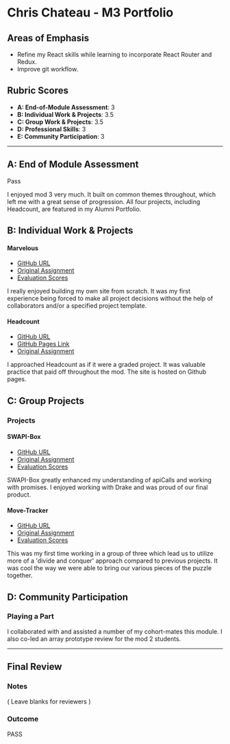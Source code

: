 # Chris Chateau - M3 Portfolio

 ## Areas of Emphasis
 
 - Refine my React skills while learning to incorporate React Router and Redux. 
 - Improve git workflow. 

 ## Rubric Scores
 
* **A: End-of-Module Assessment**: 3
* **B: Individual Work & Projects**: 3.5
* **C: Group Work & Projects**: 3.5
* **D: Professional Skills**: 3
* **E: Community Participation**: 3

 -----------------------
 
 ## A: End of Module Assessment
 
Pass

I enjoyed mod 3 very much. It built on common themes throughout, which left me with a great sense of progression. All four projects, including Headcount, are featured in my Alumni Portfolio.
 
 ## B: Individual Work & Projects
 
 #### Marvelous
 
* [GitHub URL](https://github.com/christopherchateau/marvelous)
* [Original Assignment](http://frontend.turing.io/projects/binary-challenge.html)
* [Evaluation Scores](https://github.com/turingschool/front-end-submissions-public/blob/master/1806/mod-3/binary-challenge/chris/scores.md)
  
I really enjoyed building my own site from scratch. It was my first experience being forced to make all project decisions without the help of collaborators and/or a specified project template. 

 #### Headcount
 
* [GitHub URL](https://github.com/christopherchateau/headcount2.0)
* [GitHub Pages Link](https://christopherchateau.github.io/headcount2.0/)
* [Original Assignment](https://github.com/turingschool-examples/headcount2.0)
  
I approached Headcount as if it were a graded project. It was valuable practice that paid off throughout the mod. The site is hosted on Github pages.
  
 ## C: Group Projects
 
 ### Projects
 
 #### SWAPI-Box
 
* [GitHub URL](https://github.com/christopherchateau/SWAPI-Box)
* [Original Assignment](http://frontend.turing.io/projects/swapi-box.html)
* [Evaluation Scores](https://github.com/turingschool/front-end-submissions-public/blob/master/1806/mod-3/swapi/chris-drake/scores.md)

SWAPI-Box greatly enhanced my understanding of apiCalls and working with promises. I enjoyed working with Drake and was proud of our final product.
 
 #### Move-Tracker
 
* [GitHub URL](https://github.com/christopherchateau/movie-tracker)
* [Original Assignment](https://github.com/turingschool-examples/movie-tracker)
* [Evaluation Scores](https://github.com/turingschool/front-end-submissions-public/blob/master/1806/mod-3/movie-tracker/chris-tobin-haley/scores.md)

This was my first time working in a group of three which lead us to utilize more of a 'divide and conquer' approach compared to previous projects. It was cool the way we were able to bring our various pieces of the puzzle together.

 ## D: Community Participation
 
 ### Playing a Part
 
I collaborated with and assisted a number of my cohort-mates this module. I also co-led an array prototype review for the mod 2 students.
 
 ------------------
 
 ## Final Review
 
 ### Notes
 ( Leave blanks for reviewers )
 
 ### Outcome
 
 PASS
